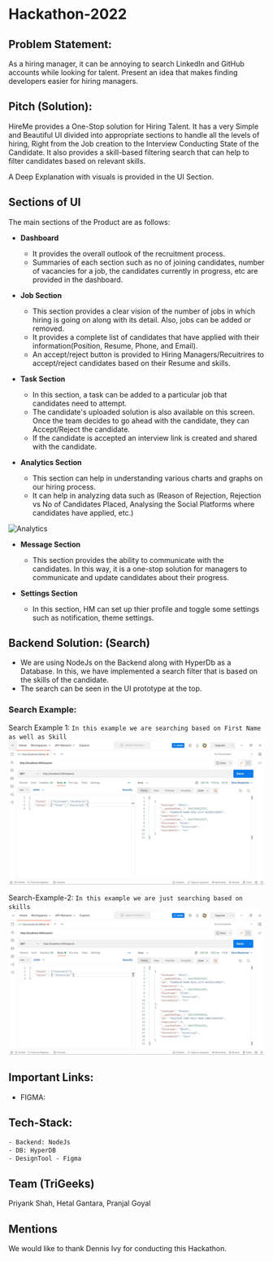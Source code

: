 # Hackathon-2022

## Problem Statement:
As a hiring manager, it can be annoying to search LinkedIn and GitHub accounts while looking for talent. Present an idea that makes finding developers easier for hiring managers.

## Pitch (Solution):
HireMe provides a One-Stop solution for Hiring Talent.
It has a very Simple and Beautiful UI divided into appropriate sections to handle all the levels of hiring, Right from the Job creation to the Interview Conducting State of the Candidate.
It also provides a skill-based filtering search that can help to filter candidates based on relevant skills.

A Deep Explanation with visuals is provided in the UI Section.

## Sections of UI
The main sections of the Product are as follows:

- **Dashboard**
    - It provides the overall outlook of the recruitment process.
    - Summaries of each section such as no of joining candidates, number of vacancies for a job, the candidates currently in progress, etc are provided in the dashboard.
    
- **Job Section**
    - This section provides a clear vision of the number of jobs in which hiring is going on along with its detail. Also, jobs can be added or removed.
    - It provides a complete list of candidates that have applied with their information(Position, Resume, Phone, and Email).
    - An accept/reject button is provided to Hiring Managers/Recuitrires to accept/reject candidates based on their Resume and skills.

- **Task Section**
    - In this section, a task can be added to a particular job that candidates need to attempt.
    - The candidate's uploaded solution is also available on this screen. Once the team decides to go ahead with the candidate, they can Accept/Reject the candidate. 
    - If the candidate is accepted an interview link is created and shared with the candidate.

- **Analytics Section**
    - This section can help in understanding various charts and graphs on our hiring process.
    - It can help in analyzing data such as (Reason of Rejection, Rejection vs No of Candidates Placed, Analysing the Social Platforms where candidates have applied, etc.)

![Analytics]()

- **Message Section**
    - This section provides the ability to communicate with the candidates. In this way, it is a one-stop solution for managers to communicate and update candidates about their progress.

- **Settings Section**
    - In this section, HM can set up thier profile and toggle some settings such as notification, theme settings.

## Backend Solution: (Search)
- We are using NodeJs on the Backend along with HyperDb as a Database. In this, we have implemented a search filter that is based on the skills of the candidate.
- The search can be seen in the UI prototype at the top.

### Search Example:

Search Example 1: ```In this example we are searching based on First Name as well as Skill```
![Search-Example](https://github.com/priyanks25coder/hackathon2022/blob/main/images/SearchExample.jpg?raw=true)

Search-Example-2: ```In this example we are just searching based on skills```
![Search-Example-2](https://raw.githubusercontent.com/priyanks25coder/hackathon2022/main/images/SearchExample2.jpg?token=GHSAT0AAAAAABXPXPSGFGS2VPUJCUQK7Y7OYYLV6NQ)

## Important Links:

- FIGMA: 

## Tech-Stack:
    - Backend: NodeJs
    - DB: HyperDB
    - DesignTool - Figma

## Team (TriGeeks)
Priyank Shah, Hetal Gantara, Pranjal Goyal

## Mentions
We would like to thank Dennis Ivy for conducting this Hackathon.
